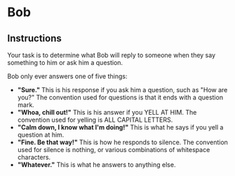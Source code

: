 # Bob

## Instructions

Your task is to determine what Bob will reply to someone when they say something to him or ask him a question.

Bob only ever answers one of five things:   


*   **"Sure."** This is his response if you ask him a question, such as "How are you?" The convention used for questions is that it ends with a question mark.
*   **"Whoa, chill out!"** This is his answer if you YELL AT HIM. The convention used for yelling is ALL CAPITAL LETTERS.
*   **"Calm down, I know what I'm doing!"** This is what he says if you yell a question at him.
*   **"Fine. Be that way!"** This is how he responds to silence. The convention used for silence is nothing, or various combinations of whitespace characters.
*   **"Whatever."** This is what he answers to anything else.   
